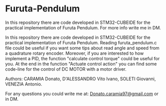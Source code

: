 # Furuta-Pendulum
In this repository there are code developed in STM32-CUBEIDE for the practical implementation of Furuta Pendulum. For more info write me in DM.

In this repository there are code developed in STM32-CUBEIDE for the practical implementation of Furuta Pendulum. Reading furuta_pendulum.c file could be useful if you want some tips about read angle and speed from a quadrature rotary encoder. Moreover, if you are interested to how implement a PID, the function "calculate control torque" could be useful for you. At the end in the function "Actuate control action" you can find some code-line for the control of DC MOTOR with a motor driver.

Authors: CARAMIA Donato, D'ALESSANDRO Vito Ivano, SOLETI Giovanni, VENEZIA Antonio.

For any questions you could write me at: Donato.caramia97@gmail.com or in DM.
